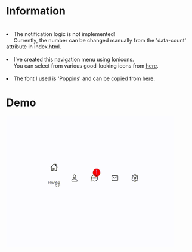 # Information
</br>
<li> The notification logic is not implemented!</br>
&nbsp;&nbsp;&nbsp;&nbsp;
     Currently, the number can be changed manually from the 'data-count' attribute in index.html.</br>
</br>
<li>I've created this navigation menu using Ionicons.</li>
    &nbsp;&nbsp;&nbsp;&nbsp;
    You can select from various good-looking icons from <a href="https://ionic.io/ionicons">here</a>.</li></br>
</br>
<li>The font I used is 'Poppins' and can be copied from <a href="https://fonts.google.com/specimen/Poppins">here</a>.</li>

# Demo
<img src="https://github.com/momchilovv/Projects/blob/main/Custom%20Navigation%20Bar/Demo_NavBar.gif" width="450" height="350"/>
